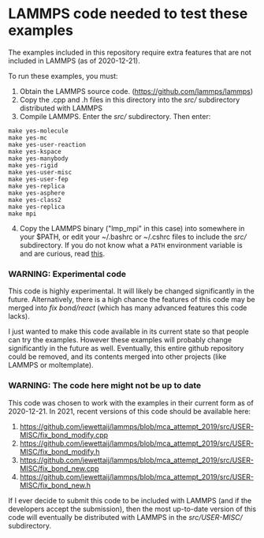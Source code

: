 LAMMPS code needed to test these examples
===============================

The examples included in this repository require extra features that
are not included in LAMMPS (as of 2020-12-21).

To run these examples, you must:

1) Obtain the LAMMPS source code.  (https://github.com/lammps/lammps)
2) Copy the .cpp and .h files in this directory into the *src/*
subdirectory distributed with LAMMPS
3) Compile LAMMPS.
Enter the *src/* subdirectory.  Then enter:
```
make yes-molecule
make yes-mc
make yes-user-reaction
make yes-kspace
make yes-manybody
make yes-rigid
make yes-user-misc
make yes-user-fep
make yes-replica
make yes-asphere
make yes-class2
make yes-replica
make mpi
```
4) Copy the LAMMPS binary ("lmp_mpi" in this case) into somewhere in your $PATH,
or edit your ~/.bashrc or ~/.cshrc files to include the *src/* subdirectory.
If you do not know what a `PATH` environment variable is and are curious,
read [this](http://www.linfo.org/path_env_var.html).

### WARNING: Experimental code

This code is highly experimental.
It will likely be changed significantly in the future.
Alternatively, there is a high chance the features of this code may be
merged into *fix bond/react* (which has many advanced features this code lacks).

I just wanted to make this code available in its current state so that people
can try the examples.  However these examples will probably change significantly
in the future as well.  Eventually, this entire github repository could be
removed, and its contents merged into other projects (like LAMMPS or
moltemplate).

### WARNING: The code here might not be up to date

This code was chosen to work with the examples in their current form as of
2020-12-21.  In 2021, recent versions of this code should be available here:

1) https://github.com/jewettaij/lammps/blob/mca_attempt_2019/src/USER-MISC/fix_bond_modify.cpp
2) https://github.com/jewettaij/lammps/blob/mca_attempt_2019/src/USER-MISC/fix_bond_modify.h
3) https://github.com/jewettaij/lammps/blob/mca_attempt_2019/src/USER-MISC/fix_bond_new.cpp
4) https://github.com/jewettaij/lammps/blob/mca_attempt_2019/src/USER-MISC/fix_bond_new.h

If I ever decide to submit this code to be included with LAMMPS (and if the
developers accept the submission), then the most up-to-date version of this
code will eventually be distributed with LAMMPS in the *src/USER-MISC/*
subdirectory.
